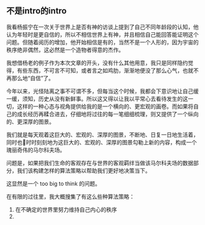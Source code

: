 <!-- # 改变与不变 -->

## 不是intro的intro

我看杨振宁在一次关于世界上是否有神的访谈上提到了自己不同年龄段的认知，他认为年轻时是更自信的，所以不相信世界上有神，并且相信自己能回答能证明这个问题。但随着阅历的增加，他开始相信是有的，当然不是一个人形的，因为宇宙的秩序绝非偶然，这必然是一个造物者得意的杰作。

我想借杨老的例子作为本次文章的开头，没有什么其他用意，我只是同样隐约觉得，有些东西，不可言不可知，或者言之如鸡肋，渐渐地便没了那么心气，也就不再那么地“自信”了。

今年以来，光怪陆离之事不可谓不多，但每当这个时候，我都会下意识地让自己缓一缓，须知，历史从没有新鲜事。所以这又得以让我以平常心去看待发生的这一切，这样的一种心态与视角提供给我的是一个横向的、更宏观的画卷。而如果将自己的成长经历再糅合进去，仔细地将过往的每一笔细细梳理，则又提供了一个纵向的、更深厚的图景。

我们就是每天观着这巨大的、宏观的、深厚的图景，不断地、日复一日地生活着，同时也时时刻刻地为这巨大的、宏观的、深厚的图景勾勒上新的内容，构成一个瑰丽奇伟的马尔科夫场。

问题是，如果把我们生命的客观存在与世界的客观羁绊当做该马尔科夫场的数据部分，我们该构建怎样的算法策略以帮助我们更好地决策当下。

这显然是一个 too big to think 的问题。

在有限的过往里，我大概搜集了有这么些种算法策略：

1. 在不确定的世界里努力维持自己内心的秩序
2. 